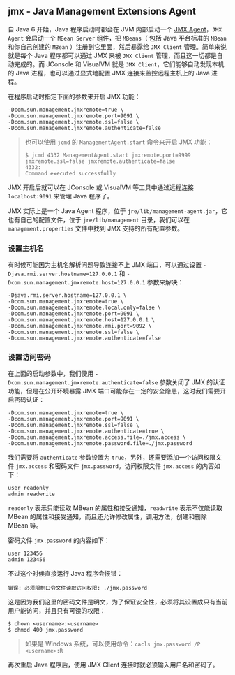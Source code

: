 ## jmx - Java Management Extensions Agent

自 Java 6 开始，Java 程序启动时都会在 JVM 内部启动一个 [JMX Agent](https://docs.oracle.com/javase/8/docs/technotes/guides/management/agent.html)，`JMX Agent` 会启动一个 `MBean Server` 组件，把 `MBeans`（ 包括 Java 平台标准的 `MBean` 和你自己创建的 `MBean` ）注册到它里面，然后暴露给 `JMX Client` 管理。简单来说就是每个 Java 程序都可以通过 JMX 来被 `JMX Client` 管理，而且这一切都是自动完成的。而 JConsole 和 VisualVM 就是 `JMX Client`，它们能够自动发现本机的 Java 进程，也可以通过显式地配置 JMX 连接来监控远程主机上的 Java 进程。

在程序启动时指定下面的参数来开启 JMX 功能：

```
-Dcom.sun.management.jmxremote=true \
-Dcom.sun.management.jmxremote.port=9091 \
-Dcom.sun.management.jmxremote.ssl=false \
-Dcom.sun.management.jmxremote.authenticate=false
```

> 也可以使用 `jcmd` 的 `ManagementAgent.start` 命令来开启 JMX 功能：
> 
> ```
> $ jcmd 4332 ManagementAgent.start jmxremote.port=9999 jmxremote.ssl=false jmxremote.authenticate=false
> 4332:
> Command executed successfully
> ```

JMX 开启后就可以在 JConsole 或 VisualVM 等工具中通过远程连接 `localhost:9091` 来管理 Java 程序了。

JMX 实际上是一个 Java Agent 程序，位于 `jre/lib/management-agent.jar`，它也有自己的配置文件，位于 `jre/lib/management` 目录，我们可以在 `management.properties` 文件中找到 JMX 支持的所有配置参数。

### 设置主机名

有时候可能因为主机名解析问题导致连接不上 JMX 端口，可以通过设置 `-Djava.rmi.server.hostname=127.0.0.1` 和 `-Dcom.sun.management.jmxremote.host=127.0.0.1` 参数来解决：

```
-Djava.rmi.server.hostname=127.0.0.1 \
-Dcom.sun.management.jmxremote=true \
-Dcom.sun.management.jmxremote.local.only=false \
-Dcom.sun.management.jmxremote.port=9091 \
-Dcom.sun.management.jmxremote.host=127.0.0.1 \
-Dcom.sun.management.jmxremote.rmi.port=9092 \
-Dcom.sun.management.jmxremote.ssl=false \
-Dcom.sun.management.jmxremote.authenticate=false
```

### 设置访问密码

在上面的启动参数中，我们使用 `-Dcom.sun.management.jmxremote.authenticate=false` 参数关闭了 JMX 的认证功能，但是在公开环境暴露 JMX 端口可能存在一定的安全隐患，这时我们需要开启密码认证：

```
-Dcom.sun.management.jmxremote=true \
-Dcom.sun.management.jmxremote.port=9091 \
-Dcom.sun.management.jmxremote.ssl=false \
-Dcom.sun.management.jmxremote.authenticate=true \
-Dcom.sun.management.jmxremote.access.file=./jmx.access \
-Dcom.sun.management.jmxremote.password.file=./jmx.password
```

我们需要将 `authenticate` 参数设置为 `true`，另外，还需要添加一个访问权限文件 `jmx.access` 和密码文件 `jmx.password`。访问权限文件 `jmx.access` 的内容如下：

```
user readonly
admin readwrite
```

`readonly` 表示只能读取 MBean 的属性和接受通知，`readwrite` 表示不仅能读取 MBean 的属性和接受通知，而且还允许修改属性，调用方法，创建和删除 MBean 等。

密码文件 `jmx.password` 的内容如下：

```
user 123456
admin 123456
```

不过这个时候直接运行 Java 程序会报错：

```
错误: 必须限制口令文件读取访问权限: ./jmx.password
```

这是因为我们这里的密码文件是明文，为了保证安全性，必须将其设置成只有当前用户能访问，并且只有可读的权限：

```
$ chown <username>:<username>
$ chmod 400 jmx.password
```

> 如果是 Windows 系统，可以使用命令：`cacls jmx.password /P <username>:R`

再次重启 Java 程序后，使用 JMX Client 连接时就必须输入用户名和密码了。
